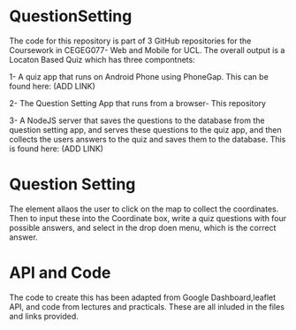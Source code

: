 # QuestionSetting

The code for this repository is part of 3 GitHub repositories for the Coursework in CEGEG077- Web and Mobile for UCL. The overall output is a Locaton Based Quiz which has three compontnets:

1- A quiz app that runs on Android Phone using PhoneGap. This can be found here: (ADD LINK)

2- The Question Setting App that runs from a browser- This repository

3- A NodeJS server that saves the questions to the database from the question setting app, and serves these questions to the quiz app, and then collects the users answers to the quiz and saves them to the database. This is found here: (ADD LINK)

# Question Setting

The element allaos the user to click on the map to collect the coordinates. Then to input these into the Coordinate box, write a quiz questions with four possible answers, and select in the drop doen menu, which is the correct answer.



# API and Code
The code to create this has been adapted from Google Dashboard,leaflet API, and code from lectures and practicals. These are all inluded in the files and links provided.
